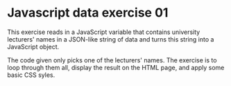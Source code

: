 # Javascript data exercise 01

This exercise reads in a JavaScript variable that contains university lecturers' names in a JSON-like string of data and turns this string into a JavaScript object.

The code given only picks one of the lecturers' names. The exercise is to loop through them all, display the result on the HTML page, and apply some basic CSS syles.
